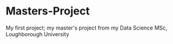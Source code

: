 # Masters-Project
My first project; my master's project from my Data Science MSc, Loughborough University 
